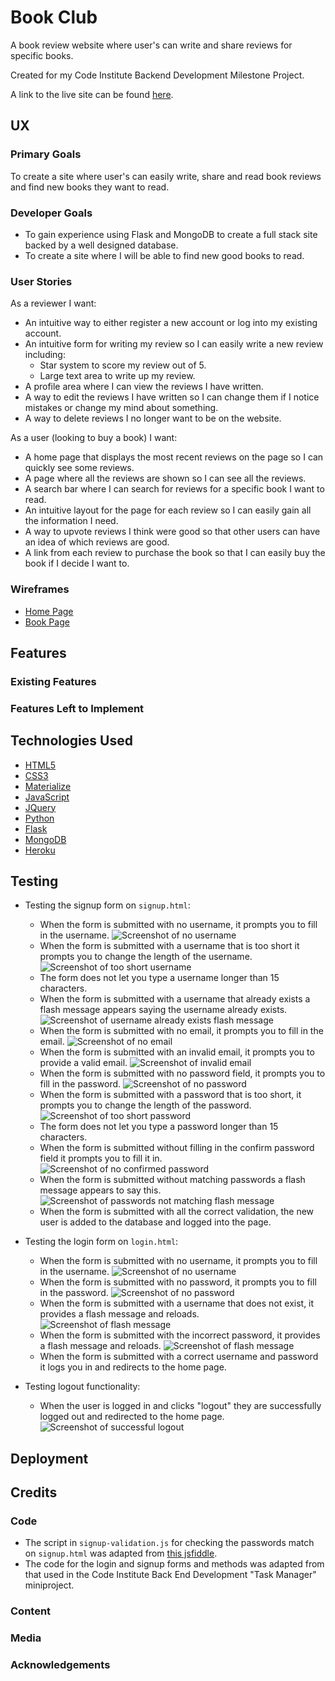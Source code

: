 # Book Club

A book review website where user's can write and share reviews for specific books.

Created for my Code Institute Backend Development Milestone Project.

A link to the live site can be found [here](https://book-club-rob.herokuapp.com/).
 
## UX
 
### Primary Goals

To create a site where user's can easily write, share and read book reviews and find new books they want to read.

### Developer Goals

- To gain experience using Flask and MongoDB to create a full stack site backed by a well designed database.
- To create a site where I will be able to find new good books to read.

### User Stories

As a reviewer I want:

- An intuitive way to either register a new account or log into my existing account.
- An intuitive form for writing my review so I can easily write a new review including:
    - Star system to score my review out of 5.
    - Large text area to write up my review.
- A profile area where I can view the reviews I have written.
- A way to edit the reviews I have written so I can change them if I notice mistakes or change my mind about something.
- A way to delete reviews I no longer want to be on the website.

As a user (looking to buy a book) I want:

- A home page that displays the most recent reviews on the page so I can quickly see some reviews.
- A page where all the reviews are shown so I can see all the reviews.
- A search bar where I can search for reviews for a specific book I want to read.
- An intuitive layout for the page for each review so I can easily gain all the information I need.
- A way to upvote reviews I think were good so that other users can have an idea of which reviews are good.
- A link from each review to purchase the book so that I can easily buy the book if I decide I want to.

### Wireframes

- [Home Page](static/wireframes/home-page.pdf)
- [Book Page](static/wireframes/book-page.pdf)

## Features
 
### Existing Features

### Features Left to Implement

## Technologies Used

- [HTML5](https://en.wikipedia.org/wiki/HTML#:~:text=Hypertext%20Markup%20Language%20(HTML)%20is,scripting%20languages%20such%20as%20JavaScript.)
- [CSS3](https://en.wikipedia.org/wiki/CSS)
- [Materialize](https://materializecss.com/)
- [JavaScript](https://en.wikipedia.org/wiki/JavaScript)
- [JQuery](https://jquery.com)
- [Python](https://en.wikipedia.org/wiki/Python_(programming_language))
- [Flask](https://en.wikipedia.org/wiki/Flask_(web_framework))
- [MongoDB](https://www.mongodb.com/1)
- [Heroku](https://en.wikipedia.org/wiki/Heroku)

## Testing

- Testing the signup form on `signup.html`:
    - When the form is submitted with no username, it prompts you to fill in the username.
    ![Screenshot of no username](static/images/testing/no-username.png)
    - When the form is submitted with a username that is too short it prompts you to change the length of the username.
    ![Screenshot of too short username](static/images/testing/username-too-short.png)
    - The form does not let you type a username longer than 15 characters.
    - When the form is submitted with a username that already exists a flash message appears saying the username already exists.
    ![Screenshot of username already exists flash message](static/images/testing/username-exists.png)
    - When the form is submitted with no email, it prompts you to fill in the email.
    ![Screenshot of no email](static/images/testing/no-email.png)
    - When the form is submitted with an invalid email, it prompts you to provide a valid email.
    ![Screenshot of invalid email](static/images/testing/incorrect-email.png)
    - When the form is submitted with no password field, it prompts you to fill in the password.
    ![Screenshot of no password](static/images/testing/no-password.png)
    - When the form is submitted with a password that is too short, it prompts you to change the length of the password.
    ![Screenshot of too short password](static/images/testing/password-too-short.png)
    - The form does not let you type a password longer than 15 characters.
    - When the form is submitted without filling in the confirm password field it prompts you to fill it in.
    ![Screenshot of no confirmed password](static/images/testing/no-confirm.png)
    - When the form is submitted without matching passwords a flash message appears to say this.
    ![Screenshot of passwords not matching flash message](static/images/testing/passwords-not-match.png)
    - When the form is submitted with all the correct validation, the new user is added to the database and logged into the page.

- Testing the login form on `login.html`:
    - When the form is submitted with no username, it prompts you to fill in the username.
    ![Screenshot of no username](static/images/testing/no-login-username.png)
    - When the form is submitted with no password, it prompts you to fill in the password.
    ![Screenshot of no password](static/images/testing/no-login-password.png)
    - When the form is submitted with a username that does not exist, it provides a flash message and reloads.
    ![Screenshot of flash message](static/images/testing/incorrect-username-or-password.png)
    - When the form is submitted with the incorrect password, it provides a flash message and reloads.
    ![Screenshot of flash message](static/images/testing/incorrect-username-or-password.png)
    - When the form is submitted with a correct username and password it logs you in and redirects to the home page.

- Testing logout functionality:
    - When the user is logged in and clicks "logout" they are successfully logged out and redirected to the home page.
    ![Screenshot of successful logout](static/images/testing/logout-test.png)

## Deployment

## Credits

### Code

- The script in `signup-validation.js` for checking the passwords match on `signup.html` was adapted from [this jsfiddle](http://jsfiddle.net/SirusDoma/ayf832td/).
- The code for the login and signup forms and methods was adapted from that used in the Code Institute Back End Development "Task Manager" miniproject.

### Content

### Media

### Acknowledgements